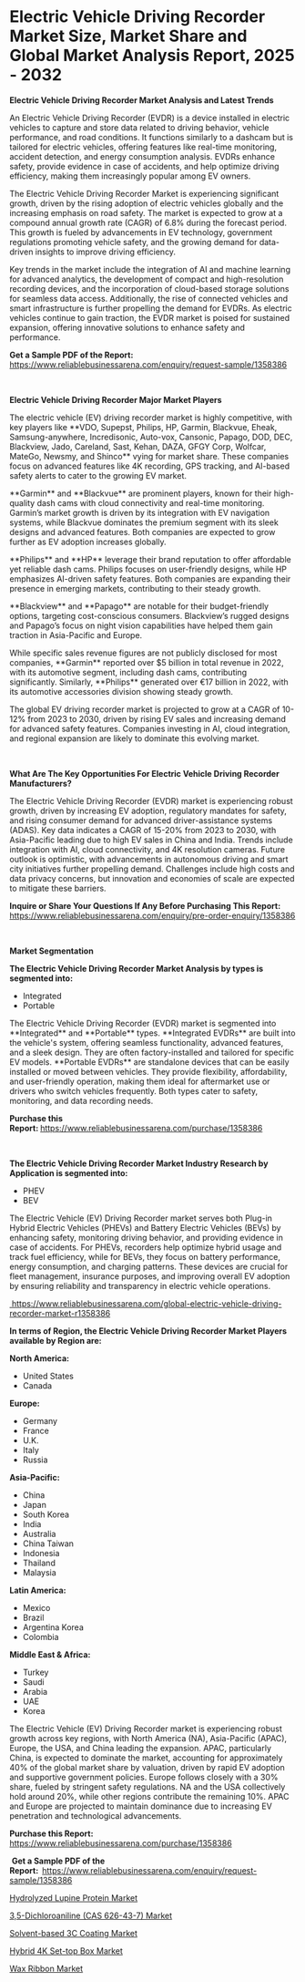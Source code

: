 <p><h1>Electric Vehicle Driving Recorder Market Size, Market Share and Global Market Analysis Report, 2025 - 2032</h1></p><p><strong>Electric Vehicle Driving Recorder Market Analysis and Latest Trends</strong></p>
<p><p>An Electric Vehicle Driving Recorder (EVDR) is a device installed in electric vehicles to capture and store data related to driving behavior, vehicle performance, and road conditions. It functions similarly to a dashcam but is tailored for electric vehicles, offering features like real-time monitoring, accident detection, and energy consumption analysis. EVDRs enhance safety, provide evidence in case of accidents, and help optimize driving efficiency, making them increasingly popular among EV owners.</p><p>The Electric Vehicle Driving Recorder Market is experiencing significant growth, driven by the rising adoption of electric vehicles globally and the increasing emphasis on road safety. The market is expected to grow at a compound annual growth rate (CAGR) of 6.8% during the forecast period. This growth is fueled by advancements in EV technology, government regulations promoting vehicle safety, and the growing demand for data-driven insights to improve driving efficiency.</p><p>Key trends in the market include the integration of AI and machine learning for advanced analytics, the development of compact and high-resolution recording devices, and the incorporation of cloud-based storage solutions for seamless data access. Additionally, the rise of connected vehicles and smart infrastructure is further propelling the demand for EVDRs. As electric vehicles continue to gain traction, the EVDR market is poised for sustained expansion, offering innovative solutions to enhance safety and performance.</p></p>
<p><strong>Get a Sample PDF of the Report:&nbsp;</strong> <a href="https://www.reliablebusinessarena.com/enquiry/request-sample/1358386?utm_campaign=1943&utm_medium=2&utm_source=Github&utm_content=ia&utm_term=23012025&utm_id=electric-vehicle-driving-recorder">https://www.reliablebusinessarena.com/enquiry/request-sample/1358386</a></p>
<p>&nbsp;</p>
<p><strong>Electric Vehicle Driving Recorder Major Market Players</strong></p>
<p><p>The electric vehicle (EV) driving recorder market is highly competitive, with key players like **VDO, Supepst, Philips, HP, Garmin, Blackvue, Eheak, Samsung-anywhere, Incredisonic, Auto-vox, Cansonic, Papago, DOD, DEC, Blackview, Jado, Careland, Sast, Kehan, DAZA, GFGY Corp, Wolfcar, MateGo, Newsmy, and Shinco** vying for market share. These companies focus on advanced features like 4K recording, GPS tracking, and AI-based safety alerts to cater to the growing EV market.</p><p>**Garmin** and **Blackvue** are prominent players, known for their high-quality dash cams with cloud connectivity and real-time monitoring. Garmin’s market growth is driven by its integration with EV navigation systems, while Blackvue dominates the premium segment with its sleek designs and advanced features. Both companies are expected to grow further as EV adoption increases globally.</p><p>**Philips** and **HP** leverage their brand reputation to offer affordable yet reliable dash cams. Philips focuses on user-friendly designs, while HP emphasizes AI-driven safety features. Both companies are expanding their presence in emerging markets, contributing to their steady growth.</p><p>**Blackview** and **Papago** are notable for their budget-friendly options, targeting cost-conscious consumers. Blackview’s rugged designs and Papago’s focus on night vision capabilities have helped them gain traction in Asia-Pacific and Europe.</p><p>While specific sales revenue figures are not publicly disclosed for most companies, **Garmin** reported over $5 billion in total revenue in 2022, with its automotive segment, including dash cams, contributing significantly. Similarly, **Philips** generated over €17 billion in 2022, with its automotive accessories division showing steady growth.</p><p>The global EV driving recorder market is projected to grow at a CAGR of 10-12% from 2023 to 2030, driven by rising EV sales and increasing demand for advanced safety features. Companies investing in AI, cloud integration, and regional expansion are likely to dominate this evolving market.</p></p>
<p>&nbsp;</p>
<p><strong>What Are The Key Opportunities For Electric Vehicle Driving Recorder Manufacturers?</strong></p>
<p><p>The Electric Vehicle Driving Recorder (EVDR) market is experiencing robust growth, driven by increasing EV adoption, regulatory mandates for safety, and rising consumer demand for advanced driver-assistance systems (ADAS). Key data indicates a CAGR of 15-20% from 2023 to 2030, with Asia-Pacific leading due to high EV sales in China and India. Trends include integration with AI, cloud connectivity, and 4K resolution cameras. Future outlook is optimistic, with advancements in autonomous driving and smart city initiatives further propelling demand. Challenges include high costs and data privacy concerns, but innovation and economies of scale are expected to mitigate these barriers.</p></p>
<p><strong>Inquire or Share Your Questions If Any Before Purchasing This Report:</strong> <a href="https://www.reliablebusinessarena.com/enquiry/pre-order-enquiry/1358386?utm_campaign=1943&utm_medium=2&utm_source=Github&utm_content=ia&utm_term=23012025&utm_id=electric-vehicle-driving-recorder">https://www.reliablebusinessarena.com/enquiry/pre-order-enquiry/1358386</a></p>
<p>&nbsp;</p>
<p><strong>Market Segmentation</strong></p>
<p><strong>The Electric Vehicle Driving Recorder Market Analysis by types is segmented into:</strong></p>
<p><ul><li>Integrated</li><li>Portable</li></ul></p>
<p><p>The Electric Vehicle Driving Recorder (EVDR) market is segmented into **Integrated** and **Portable** types. **Integrated EVDRs** are built into the vehicle's system, offering seamless functionality, advanced features, and a sleek design. They are often factory-installed and tailored for specific EV models. **Portable EVDRs** are standalone devices that can be easily installed or moved between vehicles. They provide flexibility, affordability, and user-friendly operation, making them ideal for aftermarket use or drivers who switch vehicles frequently. Both types cater to safety, monitoring, and data recording needs.</p></p>
<p><strong>Purchase this Report:&nbsp;</strong><a href="https://www.reliablebusinessarena.com/purchase/1358386?utm_campaign=1943&utm_medium=2&utm_source=Github&utm_content=ia&utm_term=23012025&utm_id=electric-vehicle-driving-recorder">https://www.reliablebusinessarena.com/purchase/1358386</a></p>
<p>&nbsp;</p>
<p><strong>The Electric Vehicle Driving Recorder Market Industry Research by Application is segmented into:</strong></p>
<p><ul><li>PHEV</li><li>BEV</li></ul></p>
<p><p>The Electric Vehicle (EV) Driving Recorder market serves both Plug-in Hybrid Electric Vehicles (PHEVs) and Battery Electric Vehicles (BEVs) by enhancing safety, monitoring driving behavior, and providing evidence in case of accidents. For PHEVs, recorders help optimize hybrid usage and track fuel efficiency, while for BEVs, they focus on battery performance, energy consumption, and charging patterns. These devices are crucial for fleet management, insurance purposes, and improving overall EV adoption by ensuring reliability and transparency in electric vehicle operations.</p></p>
<p><a href="https://www.reliablebusinessarena.com/global-electric-vehicle-driving-recorder-market-r1358386?utm_campaign=1943&utm_medium=2&utm_source=Github&utm_content=ia&utm_term=23012025&utm_id=electric-vehicle-driving-recorder">&nbsp;https://www.reliablebusinessarena.com/global-electric-vehicle-driving-recorder-market-r1358386</a></p>
<p><strong>In terms of Region, the Electric Vehicle Driving Recorder Market Players available by Region are:</strong></p>
<p>
    <p> <strong> North America: </strong>
        <ul>
            <li>United States</li>
            <li>Canada</li>
        </ul>
        </p> 
    <p> <strong> Europe: </strong>
        <ul>
            <li>Germany</li>
            <li>France</li>
            <li>U.K.</li>
            <li>Italy</li>
            <li>Russia</li>
        </ul>
        </p> 
    <p> <strong> Asia-Pacific: </strong>
        <ul>
            <li>China</li>
            <li>Japan</li>
            <li>South Korea</li>
            <li>India</li>
            <li>Australia</li>
            <li>China Taiwan</li>
            <li>Indonesia</li>
            <li>Thailand</li>
            <li>Malaysia</li>
        </ul>
        </p> 
    <p> <strong> Latin America: </strong>
        <ul>
            <li>Mexico</li>
            <li>Brazil</li>
            <li>Argentina Korea</li>
            <li>Colombia</li>
        </ul>
        </p> 
    <p> <strong> Middle East & Africa: </strong>
        <ul>
            <li>Turkey</li>
            <li>Saudi</li>
            <li>Arabia</li>
            <li>UAE</li>
            <li>Korea</li>
        </ul>
    </p>
    </p>
<p><p>The Electric Vehicle (EV) Driving Recorder market is experiencing robust growth across key regions, with North America (NA), Asia-Pacific (APAC), Europe, the USA, and China leading the expansion. APAC, particularly China, is expected to dominate the market, accounting for approximately 40% of the global market share by valuation, driven by rapid EV adoption and supportive government policies. Europe follows closely with a 30% share, fueled by stringent safety regulations. NA and the USA collectively hold around 20%, while other regions contribute the remaining 10%. APAC and Europe are projected to maintain dominance due to increasing EV penetration and technological advancements.</p></p>
<p><strong>Purchase this Report: </strong><a href="https://www.reliablebusinessarena.com/purchase/1358386?utm_campaign=1943&utm_medium=2&utm_source=Github&utm_content=ia&utm_term=23012025&utm_id=electric-vehicle-driving-recorder">https://www.reliablebusinessarena.com/purchase/1358386</a></p>
<p>&nbsp;<strong>Get a Sample PDF of the Report:&nbsp;&nbsp;</strong><a href="https://www.reliablebusinessarena.com/enquiry/request-sample/1358386?utm_campaign=1943&utm_medium=2&utm_source=Github&utm_content=ia&utm_term=23012025&utm_id=electric-vehicle-driving-recorder">https://www.reliablebusinessarena.com/enquiry/request-sample/1358386</a></p>
<p><strong></strong></p>
<p><p><a href="https://www.linkedin.com/pulse/future-hydrolyzed-lupine-protein-market-size-trends-industrys-xt2gf?utm_campaign=1943&utm_medium=2&utm_source=Github&utm_content=ia&utm_term=23012025&utm_id=electric-vehicle-driving-recorder">Hydrolyzed Lupine Protein Market</a></p><p><a href="https://www.linkedin.com/pulse/overview-35-dichloroaniline-cas-626-43-7-market-2025-2032-growth-b8j2e?utm_campaign=1943&utm_medium=2&utm_source=Github&utm_content=ia&utm_term=23012025&utm_id=electric-vehicle-driving-recorder">3,5-Dichloroaniline (CAS 626-43-7) Market</a></p><p><a href="https://www.linkedin.com/pulse/solvent-based-3c-coating-market-size-share-analysis-oel6c?utm_campaign=1943&utm_medium=2&utm_source=Github&utm_content=ia&utm_term=23012025&utm_id=electric-vehicle-driving-recorder">Solvent-based 3C Coating Market</a></p><p><a href="https://www.linkedin.com/pulse/foreign-market-opportunities-dynamics-analysis-hybrid-czujf?utm_campaign=1943&utm_medium=2&utm_source=Github&utm_content=ia&utm_term=23012025&utm_id=electric-vehicle-driving-recorder">Hybrid 4K Set-top Box Market</a></p><p><a href="https://www.linkedin.com/pulse/wax-ribbon-market-size-expand-cagr-79-along-its-major-trends-lbotc?utm_campaign=1943&utm_medium=2&utm_source=Github&utm_content=ia&utm_term=23012025&utm_id=electric-vehicle-driving-recorder">Wax Ribbon Market</a></p></p>